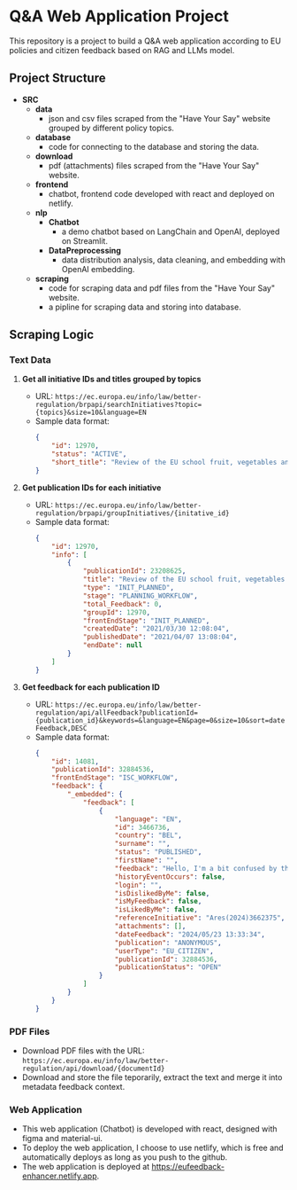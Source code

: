 # Q&A Web Application Project

This repository is a project to build a Q&A web application according to EU policies and citizen feedback based on RAG and LLMs model.

## Project Structure

- **SRC**
  - **data**
    - json and csv files scraped from the "Have Your Say" website grouped by different policy topics.
  - **database**
    - code for connecting to the database and storing the data.
  - **download**
    - pdf (attachments) files scraped from the "Have Your Say" website.
  - **frontend**
    - chatbot, frontend code developed with react and deployed on netlify.
  - **nlp**
    - **Chatbot**
      - a demo chatbot based on LangChain and OpenAI, deployed on Streamlit.
    - **DataPreprocessing**
      - data distribution analysis, data cleaning, and embedding with OpenAI embedding.
  - **scraping**
    - code for scraping data and pdf files from the "Have Your Say" website.
    - a pipline for scraping data and storing into database.

## Scraping Logic

### Text Data

1. **Get all initiative IDs and titles grouped by topics**
    - URL: `https://ec.europa.eu/info/law/better-regulation/brpapi/searchInitiatives?topic={topics}&size=10&language=EN`
    - Sample data format:
      ```json
      {
          "id": 12970,
          "status": "ACTIVE",
          "short_title": "Review of the EU school fruit, vegetables and milk scheme"
      }
      ```

2. **Get publication IDs for each initiative**
    - URL: `https://ec.europa.eu/info/law/better-regulation/brpapi/groupInitiatives/{initative_id}`
    - Sample data format:
      ```json
      {
          "id": 12970,
          "info": [
              {
                  "publicationId": 23208625,
                  "title": "Review of the EU school fruit, vegetables and milk scheme",
                  "type": "INIT_PLANNED",
                  "stage": "PLANNING_WORKFLOW",
                  "total_Feedback": 0,
                  "groupId": 12970,
                  "frontEndStage": "INIT_PLANNED",
                  "createdDate": "2021/03/30 12:08:04",
                  "publishedDate": "2021/04/07 13:08:04",
                  "endDate": null
              }
          ]
      }
      ```

3. **Get feedback for each publication ID**
    - URL: `https://ec.europa.eu/info/law/better-regulation/api/allFeedback?publicationId={publication_id}&keywords=&language=EN&page=0&size=10&sort=dateFeedback,DESC`
    - Sample data format:
      ```json
      {
          "id": 14081,
          "publicationId": 32884536,
          "frontEndStage": "ISC_WORKFLOW",
          "feedback": {
              "_embedded": {
                  "feedback": [
                      {
                          "language": "EN",
                          "id": 3466736,
                          "country": "BEL",
                          "surname": "",
                          "status": "PUBLISHED",
                          "firstName": "",
                          "feedback": "Hello, I'm a bit confused by this deleguated regulation...",
                          "historyEventOccurs": false,
                          "login": "",
                          "isDislikedByMe": false,
                          "isMyFeedback": false,
                          "isLikedByMe": false,
                          "referenceInitiative": "Ares(2024)3662375",
                          "attachments": [],
                          "dateFeedback": "2024/05/23 13:33:34",
                          "publication": "ANONYMOUS",
                          "userType": "EU_CITIZEN",
                          "publicationId": 32884536,
                          "publicationStatus": "OPEN"
                      }
                  ]
              }
          }
      }
      ```

### PDF Files

- Download PDF files with the URL: `https://ec.europa.eu/info/law/better-regulation/api/download/{documentId}`
- Download and store the file teporarily, extract the text and merge it into metadata feedback context.

### Web Application

- This web application (Chatbot) is developed with react, designed with figma and material-ui.
- To deploy the web application, I choose to use netlify, which is free and automatically deploys as long as you push to the github.
- The web application is deployed at https://eufeedback-enhancer.netlify.app.